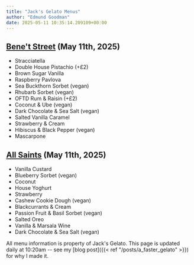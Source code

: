 ```yaml
---
title: "Jack's Gelato Menus"
author: "Edmund Goodman"
date: 2025-05-11 10:35:14.209109+00:00
---
```


## [Bene't Street](https://www.jacksgelato.com/bene-t-street-menu) (May 11th, 2025)

- Stracciatella
- Double House Pistachio (+£2)
- Brown Sugar Vanilla
- Raspberry Pavlova
- Sea Buckthorn Sorbet (vegan)
- Rhubarb Sorbet (vegan)
- OFTD Rum & Raisin (+£2)
- Coconut & Ube (vegan)
- Dark Chocolate & Sea Salt (vegan)
- Salted Vanilla Caramel
- Strawberry & Cream
- Hibiscus & Black Pepper (vegan)
- Mascarpone


## [All Saints](https://www.jacksgelato.com/all-saints-menu) (May 11th, 2025)

- Vanilla Custard
- Blueberry Sorbet (vegan)
- Coconut
- House Yoghurt
- Strawberry
- Cashew Cookie Dough (vegan)
- Blackcurrants & Cream
- Passion Fruit & Basil Sorbet (vegan)
- Salted Oreo
- Vanilla & Marsala Wine
- Dark Chocolate & Sea Salt (vegan)

All menu information is property of Jack's Gelato. This page is
updated daily at 10:20am -- see my
[blog post]({{< ref "/posts/a_faster_gelato" >}}) for why I made it.
